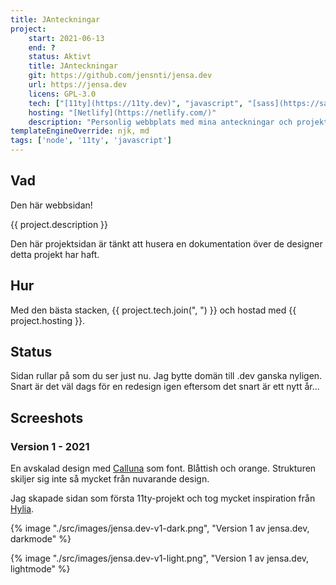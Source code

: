 ```yaml
---
title: JAnteckningar
project:
    start: 2021-06-13
    end: ?
    status: Aktivt
    title: JAnteckningar
    git: https://github.com/jensnti/jensa.dev
    url: https://jensa.dev
    licens: GPL-3.0
    tech: ["[11ty](https://11ty.dev)", "javascript", "[sass](https://sass-lang.com)"]
    hosting: "[Netlify](https://netlify.com/)"
    description: "Personlig webbplats med mina anteckningar och projekt. Innehåller även kursmaterial från mina kurser." 
templateEngineOverride: njk, md
tags: ['node', '11ty', 'javascript']
---
```


## Vad

Den här webbsidan!

{{ project.description }}

Den här projektsidan är tänkt att husera en dokumentation över de designer detta projekt har haft.

## Hur

Med den bästa stacken, {{ project.tech.join(", ") }} och hostad med {{ project.hosting }}.

## Status

Sidan rullar på som du ser just nu. Jag bytte domän till .dev ganska nyligen. Snart är det väl dags för en redesign igen eftersom det snart är ett nytt år...

## Screeshots

### Version 1 - 2021

En avskalad design med [Calluna](https://fonts.adobe.com/fonts/calluna) som font. Blåttish och orange. Strukturen skiljer sig inte så mycket från nuvarande design.

Jag skapade sidan som första 11ty-projekt och tog mycket inspiration från [Hylia](https://hylia.website/).

{% image "./src/images/jensa.dev-v1-dark.png", "Version 1 av jensa.dev, darkmode" %}

{% image "./src/images/jensa.dev-v1-light.png", "Version 1 av jensa.dev, lightmode" %}